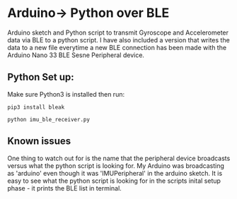 # Arduino-> Python over BLE
Arduino sketch and Python script to transmit Gyroscope and Accelerometer data via BLE to a python script. I have also included a version that writes the data to a new file everytime a new BLE connection has been made with the Arduino Nano 33 BLE Sesne Peripheral device.

## Python Set up:

Make sure Python3 is installed then run:
   ```
pip3 install bleak
   ```
   ```
python imu_ble_receiver.py
   ```


## Known issues
One thing to watch out for is the name that the peripheral device broadcasts versus what the python script is looking for. My Arduino was broadcasting as 'arduino' even though it was 'IMUPeripheral' in the arduino sketch. It is easy to see what the python script is looking for in the scripts inital setup phase - it prints the BLE list in terminal.
